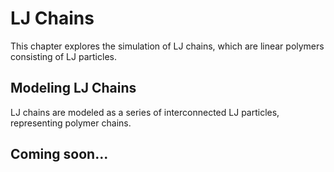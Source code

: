 # LJ Chains

This chapter explores the simulation of LJ chains, which are linear polymers consisting of LJ particles.

## Modeling LJ Chains

LJ chains are modeled as a series of interconnected LJ particles, representing polymer chains.


## Coming soon...
